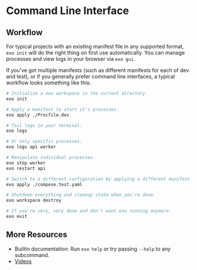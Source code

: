 # Command Line Interface

## Workflow

For typical projects with an existing manifest file in any supported format, `exo init` will do the right thing on first use automatically. You can manage processes and view logs in your browser via `exo gui`.

If you've got multiple manifests (such as different manifests for each of dev and test), or if you generally prefer command line interfaces, a typical workflow looks something like this:

```bash
# Initialize a new workspace in the current directory.
exo init

# Apply a manifest to start it's processes.
exo apply ./Procfile.dev

# Tail logs in your terminal.
exo logs

# Or only specific processes.
exo logs api worker

# Manipulate individual processes.
exo stop worker
exo restart api

# Switch to a different configuration by applying a different manifest.
exo apply ./compose.test.yaml

# Shutdown everything and cleanup state when you're done.
exo workspace destroy

# If you're very, very done and don't want exo running anymore.
exo exit
```

## More Resources

* Builtin documentation: Run `exo help` or try passing `--help` to any subcommand.
* [Videos](resources/videos.md)
